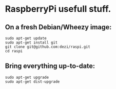 RaspberryPi usefull stuff.
==========================

On a fresh Debian/Wheezy image:
-------------------------------

    sudo apt-get update
    sudo apt-get install git
    git clone git@github.com:dezi/raspi.git
    cd raspi
    
Bring everything up-to-date:
----------------------------
    sudo apt-get upgrade
    sudo apt-get dist-upgrade
